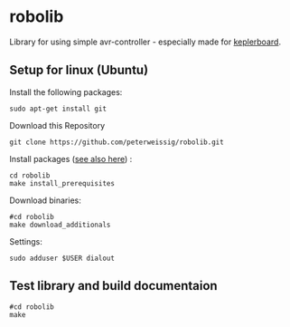 # robolib
Library for using simple avr-controller - especially made for [keplerboard](https://github.com/peterweissig/eagle_keplerboard).

## Setup for linux (Ubuntu)

Install the following packages:

    sudo apt-get install git


Download this Repository

    git clone https://github.com/peterweissig/robolib.git


Install packages ([see also here](bin/install_prerequisites.sh)) :

    cd robolib
    make install_prerequisites


Download binaries:

    #cd robolib
    make download_additionals


Settings:

    sudo adduser $USER dialout


## Test library and build documentaion

    #cd robolib
    make
